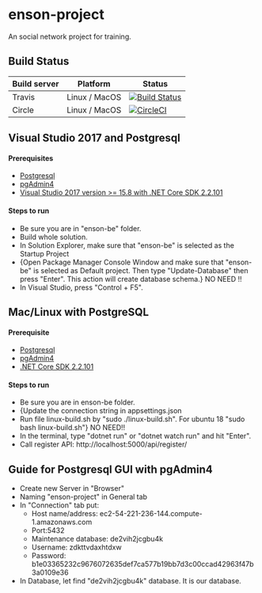 # enson-project
An social network project for training.


## Build Status
| Build server    | Platform       | Status            |
|-----------------|----------------|-------------------|
|Travis           | Linux / MacOS  |[![Build Status](https://travis-ci.com/DatNgoHaVan/enson-project.svg?token=44Dp4xgu5dU6gYhiYCoY&branch=dev)](https://travis-ci.com/DatNgoHaVan/enson-project)|
|Circle           | Linux / MacOS  |[![CircleCI](https://circleci.com/gh/DatNgoHaVan/enson-project/tree/dev.svg?style=svg&circle-token=0f59b88df225bbb90fc51868916971d0b2c58cf3)](https://circleci.com/gh/DatNgoHaVan/enson-project/tree/dev)|


## Visual Studio 2017 and Postgresql

#### Prerequisites

- [Postgresql](https://www.postgresql.org/download/windows/)
- [pgAdmin4](https://www.pgadmin.org/download/pgadmin-4-windows/)
- [Visual Studio 2017 version >= 15.8 with .NET Core SDK 2.2.101](https://www.microsoft.com/net/download/all)

#### Steps to run

- Be sure you are in "enson-be" folder.
- Build whole solution.
- In Solution Explorer, make sure that "enson-be" is selected as the Startup Project
- {Open Package Manager Console Window and make sure that "enson-be" is selected as Default project. Then type "Update-Database" then press "Enter". This action will create database schema.} NO NEED !!
- In Visual Studio, press "Control + F5".

## Mac/Linux with PostgreSQL

#### Prerequisite

- [Postgresql](https://www.postgresql.org/download/)
- [pgAdmin4](https://www.pgadmin.org/download/)
- [.NET Core SDK 2.2.101](https://www.microsoft.com/net/download/all)

#### Steps to run
- Be sure you are in enson-be folder.
- {Update the connection string in appsettings.json
- Run file linux-build.sh by "sudo ./linux-build.sh". For ubuntu 18 "sudo bash linux-build.sh"} NO NEED!!
- In the terminal, type "dotnet run" or "dotnet watch run" and hit "Enter".
- Call register API: http://localhost:5000/api/register/

## Guide for Postgresql GUI with pgAdmin4
- Create new Server in "Browser"
- Naming "enson-project" in General tab
- In "Connection" tab put:
    - Host name/address: ec2-54-221-236-144.compute-1.amazonaws.com
    - Port:5432
    - Maintenance database: de2vih2jcgbu4k
    - Username: zdkttvdaxhtdxw
    - Password: b1e03365232c9676072635def7ca577b19bb7d3c00ccad42963f47b3a0109e36
- In Database, let find "de2vih2jcgbu4k" database. It is our database.